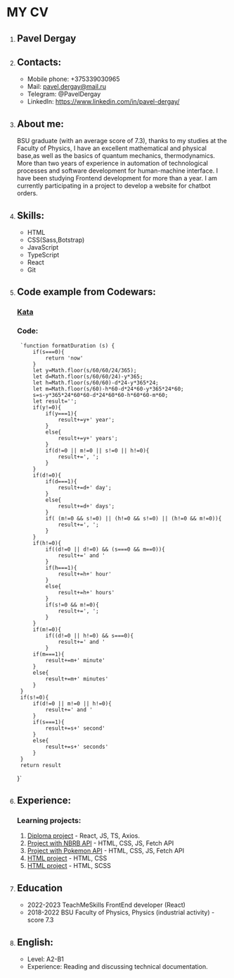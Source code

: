 # MY CV

1. ## Pavel Dergay

2. ## Contacts:
    * Mobile phone: +375339030965
    * Mail: pavel.dergay@mail.ru
    * Telegram: @PavelDergay
    * LinkedIn: https://www.linkedin.com/in/pavel-dergay/

3. ## About me: 
    BSU graduate (with an average score of 7.3), thanks to my studies at the Faculty of Physics, I have an excellent mathematical and physical base,as well as the basics of quantum mechanics, thermodynamics. More than two years of experience in automation of technological processes and software development for human-machine interface. I have been studying Frontend development for more than a year. I am currently participating in a project to develop a website for chatbot orders.

4. ## Skills:
    * HTML
    * CSS(Sass,Botstrap)
    * JavaScript
    * TypeScript
    * React
    * Git

5. ## Сode example from Сodewars:
    ### [Kata](https://www.codewars.com/kata/52742f58faf5485cae000b9a)
    ### Code:
        `function formatDuration (s) {
            if(s===0){
                return 'now'
            }
            let y=Math.floor(s/60/60/24/365);  
            let d=Math.floor(s/60/60/24)-y*365;  
            let h=Math.floor(s/60/60)-d*24-y*365*24;
            let m=Math.floor(s/60)-h*60-d*24*60-y*365*24*60;
            s=s-y*365*24*60*60-d*24*60*60-h*60*60-m*60;
            let result='';
            if(y!=0){
                if(y===1){
                    result+=y+' year';
                }
                else{
                    result+=y+' years';
                }
                if(d!=0 || m!=0 || s!=0 || h!=0){
                    result+=', ';
                }
            }
            if(d!=0){
                if(d===1){
                    result+=d+' day';
                }
                else{
                    result+=d+' days';
                }
                if( (m!=0 && s!=0) || (h!=0 && s!=0) || (h!=0 && m!=0)){
                    result+=', ';
                }
            }
            if(h!=0){
                if((d!=0 || d!=0) && (s===0 && m==0)){
                    result+=' and '
                }
                if(h===1){
                    result+=h+' hour'
                }
                else{
                    result+=h+' hours'
                }
                if(s!=0 && m!=0){
                    result+=', ';
                }
            }
            if(m!=0){
                if((d!=0 || h!=0) && s===0){
                    result+=' and '
                }
            if(m===1){
                result+=m+' minute'
            }
            else{
                result+=m+' minutes'
            }
        }
        if(s!=0){
            if(d!=0 || m!=0 || h!=0){
                result+=' and '
            }
            if(s===1){
                result+=s+' second'
            }
            else{
                result+=s+' seconds'
            }
        }
        return result
    }`

6. ## Experience:
    ### Learning projects:
    1. [Diploma project](https://github.com/DergayPavel/Diploma) - React, JS, TS, Axios.
    2. [Project with NBRB API](https://github.com/DergayPavel/Project_NBRB) - HTML, CSS, JS, Fetch API 
    3. [Project with Pokemon API](https://github.com/DergayPavel/PokemonPage) - HTML, CSS, JS, Fetch API 
    4. [HTML project](https://github.com/DergayPavel/ProjectOne) - HTML, CSS
    5. [HTML project](https://github.com/DergayPavel/ProjectTwo) - HTML, SCSS

7. ## Education
    * 2022-2023 TeachMeSkills FrontEnd developer (React)
    * 2018-2022 BSU Faculty of Physics, Physics (industrial activity) - score 7.3

8. ## English:
    * Level: A2-B1
    * Experience: Reading and discussing technical documentation.